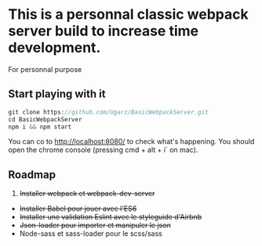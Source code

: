 # This is a personnal classic webpack server build to increase time development.
For personnal purpose

## Start playing with it

```javascript
git clone https://github.com/Ugarz/BasicWebpackServer.git
cd BasicWebpackServer
npm i && npm start
```
You can co to [http://localhost:8080/](http://localhost:8080/) to check what's happening. You should open the chrome console (pressing cmd + alt + i` on mac).

## Roadmap

1. ~~Installer webpack et webpack-dev-server~~
* ~~Installer Babel pour jouer avec l'ES6~~
* ~~Installer une validation Eslint avec le styleguide d'Airbnb~~
* ~~Json-loader pour importer et manipuler le json~~
* Node-sass et sass-loader pour le scss/sass
